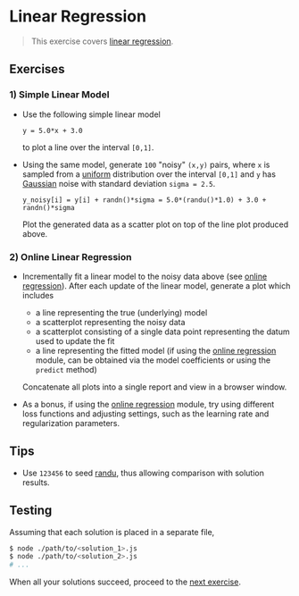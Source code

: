 # Linear Regression

> This exercise covers [linear regression][linear-regression].

## Exercises

<!-- TODO: stream version, including random data generation -->

<!-- TODO: various example use cases with real-world datasets; e.g., predicting home prices based on square footage -->

### 1) Simple Linear Model

-   Use the following simple linear model

    ```text
    y = 5.0*x + 3.0
    ```

    to plot a line over the interval `[0,1]`.

-   Using the same model, generate `100` "noisy" `(x,y)` pairs, where `x` is sampled from a [uniform][@stdlib/math/base/random/randu] distribution over the interval `[0,1]` and `y` has [Gaussian][@stdlib/math/base/random/randn] noise with standard deviation `sigma = 2.5`.

    ```text
    y_noisy[i] = y[i] + randn()*sigma = 5.0*(randu()*1.0) + 3.0 + randn()*sigma 
    ```

    Plot the generated data as a scatter plot on top of the line plot produced above.

### 2) Online Linear Regression

-   Incrementally fit a linear model to the noisy data above (see [online regression][@stdlib/ml/online-sgd-regression]). After each update of the linear model, generate a plot which includes

    -   a line representing the true (underlying) model
    -   a scatterplot representing the noisy data
    -   a scatterplot consisting of a single data point representing the datum used to update the fit
    -   a line representing the fitted model (if using the [online regression][@stdlib/ml/online-sgd-regression] module, can be obtained via the model coefficients or using the `predict` method)

    Concatenate all plots into a single report and view in a browser window.

-   As a bonus, if using the [online regression][@stdlib/ml/online-sgd-regression] module, try using different loss functions and adjusting settings, such as the learning rate and regularization parameters.

## Tips

-   Use `123456` to seed [randu][@stdlib/math/base/random/randu], thus allowing comparison with solution results.

## Testing

Assuming that each solution is placed in a separate file,

```bash
$ node ./path/to/<solution_1>.js
$ node ./path/to/<solution_2>.js
# ...
```

When all your solutions succeed, proceed to the [next exercise][next-exercise].

<section class="links">

[linear-regression]: https://en.wikipedia.org/wiki/Linear_regression

[@stdlib/ml/online-sgd-regression]: https://github.com/stdlib-js/stdlib/tree/develop/lib/node_modules/%40stdlib/ml/online-sgd-regression

[@stdlib/math/base/random/randu]: https://github.com/stdlib-js/stdlib/tree/develop/lib/node_modules/%40stdlib/math/base/random/randu

[@stdlib/math/base/random/randn]: https://github.com/stdlib-js/stdlib/tree/develop/lib/node_modules/%40stdlib/math/base/random/randn

[next-exercise]: https://github.com/stdlib-js/stdlib/blob/develop/workshops/numeric-computing/exercises/

</section>

<!-- /.links -->
